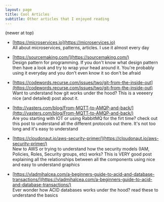 ```yaml
---
layout: page
title: Cool Articles
subtitle: Other articles that I enjoyed reading
---
```


(newer at top)

- [https://microservices.io](https://microservices.io)   
    All about microservices, patterns, articles. I use it almost every day
    
- [https://sourcemaking.com/](https://sourcemaking.com/)  
    Design pattern for programming. If you don't know what design pattern then have a look and try to wrap your head around it. You're probably using it everyday and you don't even know it so don't be afraid
    
- [https://codewords.recurse.com/issues/two/git-from-the-inside-out](https://codewords.recurse.com/issues/two/git-from-the-inside-out)  
    Want to understand how git works under the hood? This is a veeeery nice (and detailed) post about it.
    
- [http://vasters.com/blog/From-MQTT-to-AMQP-and-back/](http://vasters.com/blog/From-MQTT-to-AMQP-and-back/)  
    Are you starting with IOT or using RabbitMQ for the firt time? check out this post to understand all the different protocols out there. It's not too long and it's easy to understand
    
- [https://cloudonaut.io/aws-security-primer/](https://cloudonaut.io/aws-security-primer/)  
    New to AWS or trying to understand how the security models (IAM, Policies, Roles, Security groups, etc) works? This is VERY good post explaining all the relationships between all the components using nice and easy to understand graphics
    
- [https://vladmihalcea.com/a-beginners-guide-to-acid-and-database-transactions/](https://vladmihalcea.com/a-beginners-guide-to-acid-and-database-transactions/)  
    Ever wonder how ACID databases works under the hood? read these to understand the basics
